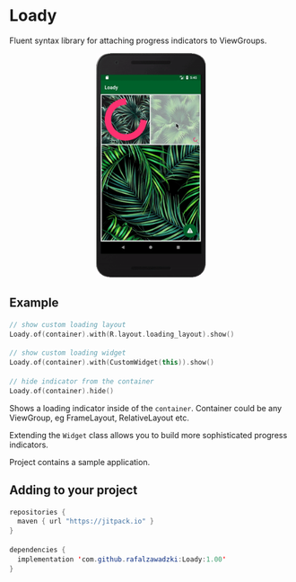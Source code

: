# Loady 
Fluent syntax library for attaching progress indicators to ViewGroups.

<div style="text-align:center"><img src="assets/screen.gif" height="400" /></div>

## Example
```kotlin
// show custom loading layout
Loady.of(container).with(R.layout.loading_layout).show()

// show custom loading widget
Loady.of(container).with(CustomWidget(this)).show()

// hide indicator from the container
Loady.of(container).hide()

```

Shows a loading indicator inside of the ```container```. Container could be any ViewGroup, eg FrameLayout, RelativeLayout etc.

Extending the `Widget` class allows you to build more sophisticated progress indicators.

Project contains a sample application.

## Adding to your project

```java
repositories {
  maven { url "https://jitpack.io" }
}

dependencies {
  implementation 'com.github.rafalzawadzki:Loady:1.00'
}

```
